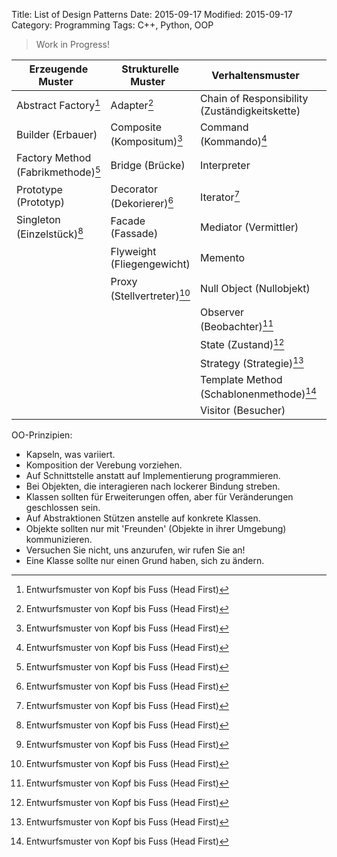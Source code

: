 Title: List of Design Patterns
Date: 2015-09-17
Modified: 2015-09-17
Category: Programming
Tags: C++, Python, OOP

> Work in Progress!


| Erzeugende Muster                  | Strukturelle Muster        | Verhaltensmuster                              | Weitere Muster                             |
|------------------------------------|----------------------------|-----------------------------------------------|--------------------------------------------|
| Abstract Factory[^2]               | Adapter[^2]                | Chain of Responsibility (Zuständigkeitskette) | Business Delegate                          |
| Builder (Erbauer)                  | Composite (Kompositum)[^2] | Command (Kommando)[^2]                        | Data Access Object                         |
| Factory Method (Fabrikmethode)[^2] | Bridge (Brücke)            | Interpreter                                   | Data Transfer Object (Datentransferobjekt) |
| Prototype (Prototyp)               | Decorator (Dekorierer)[^2] | Iterator[^2]                                  | Dependency Injection                       |
| Singleton (Einzelstück)[^2]        | Facade (Fassade)           | Mediator (Vermittler)                         | Inversion of Control                       |
|                                    | Flyweight (Fliegengewicht) | Memento                                       | Model View Controller[^2]                  |
|                                    | Proxy (Stellvertreter)[^2] | Null Object (Nullobjekt)                      | Model View Presenter                       |
|                                    |                            | Observer (Beobachter)[^2]                     | Plugin                                     |
|                                    |                            | State (Zustand)[^2]                           | Fluent Interface                           |
|                                    |                            | Strategy (Strategie)[^2]                      |                                            |
|                                    |                            | Template Method (Schablonenmethode)[^2]       |                                            |
|                                    |                            | Visitor (Besucher)                            |                                            |


[^1]: GoF
[^2]: Entwurfsmuster von Kopf bis Fuss (Head First)

OO-Prinzipien:

- Kapseln, was variiert.
- Komposition der Verebung vorziehen.
- Auf Schnittstelle anstatt auf Implementierung programmieren.
- Bei Objekten, die interagieren nach lockerer Bindung streben.
- Klassen sollten für Erweiterungen offen, aber für Veränderungen geschlossen sein.
- Auf Abstraktionen Stützen anstelle auf konkrete Klassen.
- Objekte sollten nur mit 'Freunden' (Objekte in ihrer Umgebung) kommunizieren.
- Versuchen Sie nicht, uns anzurufen, wir rufen Sie an!
- Eine Klasse sollte nur einen Grund haben, sich zu ändern.

